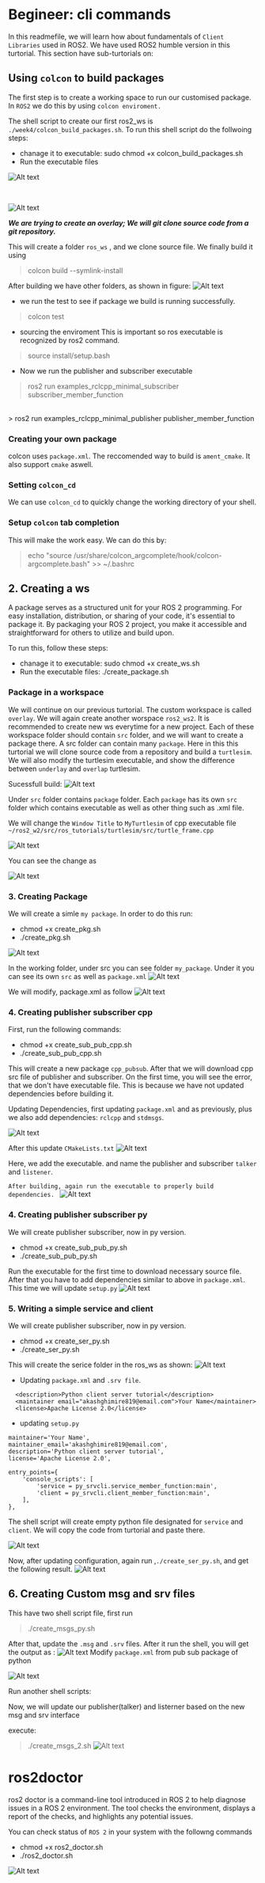 # Begineer: cli commands 

In this readmefile, we will learn how about fundamentals of ``Client Libraries`` used in ROS2. We have used ROS2 humble version in this turtorial.  This section have sub-turtorials on: 

## Using `colcon` to build packages

The first  step is to create a working space to run our customised package. In ``ROS2`` we do this by using `colcon enviroment. `

The shell script to create our first ros2_ws is `./week4/colcon_build_packages.sh`. To run this shell script do the follwoing steps: 
- chanage it to executable: sudo chmod +x colcon_build_packages.sh
- Run the executable files

![Alt text](snippets/bash_1_1.png)

<br>

![Alt text](snippets/bash_1_2.png)

***We are trying to create an overlay; We will git clone source code from a git repository.***



This will create a folder `ros_ws` , and we clone source file. We finally build it using 
> colcon build --symlink-install

After building we have other folders, as shown in figure:
![Alt text](snippets/ros_ws.png)

- we run the test to see if package we build is running successfully.

> colcon test

- sourcing the enviroment
This is important so ros executable is recognized by ros2 command. 
> source install/setup.bash

- Now we run the publisher and subscriber executable

> ros2 run examples_rclcpp_minimal_subscriber subscriber_member_function
<br>
> ros2 run examples_rclcpp_minimal_publisher publisher_member_function

### Creating your own package
colcon uses `package.xml`. The reccomended way to build is `ament_cmake`. It also support `cmake` aswell. 

### Setting `colcon_cd`
We can use `colcon_cd` to quickly change the working directory of your shell.

### Setup `colcon` tab completion
This will make the work easy. We can do this by: 
> echo "source /usr/share/colcon_argcomplete/hook/colcon-argcomplete.bash" >> ~/.bashrc



## 2. Creating a ws

A package serves as a structured unit for your ROS 2 programming. For easy installation, distribution, or sharing of your code, it's essential to package it. By packaging your ROS 2 project, you make it accessible and straightforward for others to utilize and build upon.

To run this, follow these steps:
- chanage it to executable: sudo chmod +x create_ws.sh
- Run the executable files: ./create_package.sh

### Package in a workspace

We will continue on our previous turtorial. The custom workspace is called `overlay`. We will again create another worspace `ros2_ws2`. It is recommended to create new ws everytime for a new project.   Each of these workspace folder should contain `src` folder, and we will want to create a package there. A src folder can contain many `package`. Here in this this turtorial we will clone source code from a repository and build a `turtlesim`. We will also modify the turtlesim executable, and show the difference between `underlay` and `overlap` turtlesim.

Sucessfull build: 
![Alt text](snippets/build_sucessfull.png)

Under `src` folder contains `package` folder. Each `package` has its own `src` folder which contains executable as well as other thing such as .xml file. 

We will change the `Window Title` to `MyTurtlesim` of cpp executable file ``~/ros2_w2/src/ros_tutorials/turtlesim/src/turtle_frame.cpp``

![Alt text](snippets/set_title.png)

You can see the change as 

![Alt text](snippets/change_title.png)


### 3. Creating Package

We will create a simle `my package`. In order to do this run: 

- chmod +x create_pkg.sh
-  ./create_pkg.sh


![Alt text](snippets/my_pkg_build.png)


In the working folder, under src you can see folder `my_package`. Under it you can see its own `src` as well as `package.xml`
![Alt text](snippets/my_pkg_ls.png)


We will modify, package.xml as follow
![Alt text](snippets/modify_xml.png)

### 4. Creating publisher subscriber cpp 

First, run the following commands: 
-  chmod +x create_sub_pub_cpp.sh
- ./create_sub_pub_cpp.sh

This will create a new package `cpp_pubsub`. After that we will download cpp src file of publisher and subscriber. 
On the first time, you will see the error, that we don't have executable file. This is because we have not updated dependencies before building it. 

Updating Dependencies, first updating `package.xml` and as previously, plus we also add dependencies: `rclcpp` and `stdmsgs`.

![Alt text](snippets/add_dep.png)

After this update `CMakeLists.txt`
![Alt text](snippets/xml_cpp_updated.png)

Here, we add the executable. and name the publisher and subscriber `talker` and `listener`.

``After building, again run the executable to properly build dependencies. ``
![Alt text](snippets/cpp_pub_sub.png)

### 4. Creating publisher subscriber py

We will create publisher subscriber, now in py version.
-  chmod +x create_sub_pub_py.sh
- ./create_sub_pub_py.sh

Run the executable for the first time to download necessary source file. After that you have to add dependencies similar to above in `package.xml`. This time we will update `setup.py`
![Alt text](snippets/set_up_1.png)

### 5. Writing a simple service and client
We will create publisher subscriber, now in py version.
-  chmod +x create_ser_py.sh
- ./create_ser_py.sh

This will create the serice folder in the ros_ws as shown: 
![Alt text](snippets/ser.png)

- Updating `package.xml` and `.srv file`. 
```
  <description>Python client server tutorial</description>
  <maintainer email="akashghimire819@email.com">Your Name</maintainer>
  <license>Apache License 2.0</license>

```

- updating `setup.py`
```
maintainer='Your Name',
maintainer_email='akashghimire819@email.com',
description='Python client server tutorial',
license='Apache License 2.0',

```

```
entry_points={
    'console_scripts': [
        'service = py_srvcli.service_member_function:main',
        'client = py_srvcli.client_member_function:main',
    ],
},
```


The shell script will create empty python file designated for `service` and `client`. We will copy the code from turtorial and paste there. 

![Alt text](snippets/srv_client_py_code.png)

Now, after updating configuration, again run ,`./create_ser_py.sh`, and get the following result. 
![Alt text](snippets/ser_demo.png)


## 6. Creating Custom msg and srv files

This have two shell script file, first run 
> ./create_msgs_py.sh

After that, update the `.msg` and `.srv` files. After it run the shell, you will get the output as : 
![Alt text](snippets/msgs1.png)
Modify `package.xml` from pub sub package of python

![Alt text](snippets/updated_pack.png)

Run another shell scripts: 

Now, we will update our publisher(talker) and listerner based on the new msg and srv interface

execute: 
>./create_msgs_2.sh
![Alt text](snippets/update_talker.png)

# ros2doctor
ros2 doctor is a command-line tool introduced in ROS 2 to help diagnose issues in a ROS 2 environment. The tool checks the environment, displays a report of the checks, and highlights any potential issues. 

You can check status of `ROS 2` in your system with the followng commands
- chmod +x ros2_doctor.sh
- ./ros2_doctor.sh

![Alt text](snippets/doctor.png)